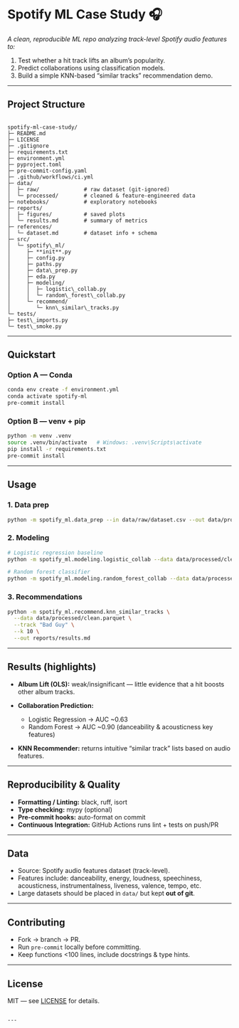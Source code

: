 
# Spotify ML Case Study 🎧

_A clean, reproducible ML repo analyzing track-level Spotify audio features to:_
1. Test whether a hit track lifts an album’s popularity.  
2. Predict collaborations using classification models.  
3. Build a simple KNN-based “similar tracks” recommendation demo.

---

##  Project Structure
```

spotify-ml-case-study/
├─ README.md
├─ LICENSE
├─ .gitignore
├─ requirements.txt
├─ environment.yml
├─ pyproject.toml
├─ pre-commit-config.yaml
├─ .github/workflows/ci.yml
├─ data/
│  ├─ raw/              # raw dataset (git-ignored)
│  └─ processed/        # cleaned & feature-engineered data
├─ notebooks/           # exploratory notebooks
├─ reports/
│  ├─ figures/          # saved plots
│  └─ results.md        # summary of metrics
├─ references/
│  └─ dataset.md        # dataset info + schema
├─ src/
│  └─ spotify\_ml/
│     ├─ **init**.py
│     ├─ config.py
│     ├─ paths.py
│     ├─ data\_prep.py
│     ├─ eda.py
│     ├─ modeling/
│     │  ├─ logistic\_collab.py
│     │  └─ random\_forest\_collab.py
│     └─ recommend/
│        └─ knn\_similar\_tracks.py
└─ tests/
├─ test\_imports.py
└─ test\_smoke.py

````

---

##  Quickstart

### Option A — Conda
```bash
conda env create -f environment.yml
conda activate spotify-ml
pre-commit install
````

### Option B — venv + pip

```bash
python -m venv .venv
source .venv/bin/activate   # Windows: .venv\Scripts\activate
pip install -r requirements.txt
pre-commit install
```

---

##  Usage

### 1. Data prep

```bash
python -m spotify_ml.data_prep --in data/raw/dataset.csv --out data/processed/clean.parquet
```

### 2. Modeling

```bash
# Logistic regression baseline
python -m spotify_ml.modeling.logistic_collab --data data/processed/clean.parquet --out reports/results.md

# Random forest classifier
python -m spotify_ml.modeling.random_forest_collab --data data/processed/clean.parquet --out reports/results.md
```

### 3. Recommendations

```bash
python -m spotify_ml.recommend.knn_similar_tracks \
  --data data/processed/clean.parquet \
  --track "Bad Guy" \
  --k 10 \
  --out reports/results.md
```

---

##  Results (highlights)

* **Album Lift (OLS):** weak/insignificant — little evidence that a hit boosts other album tracks.
* **Collaboration Prediction:**

  * Logistic Regression → AUC \~0.63
  * Random Forest → AUC \~0.90 (danceability & acousticness key features)
* **KNN Recommender:** returns intuitive “similar track” lists based on audio features.

---

##  Reproducibility & Quality

* **Formatting / Linting:** black, ruff, isort
* **Type checking:** mypy (optional)
* **Pre-commit hooks:** auto-format on commit
* **Continuous Integration:** GitHub Actions runs lint + tests on push/PR

---

##  Data

* Source: Spotify audio features dataset (track-level).
* Features include: danceability, energy, loudness, speechiness, acousticness, instrumentalness, liveness, valence, tempo, etc.
* Large datasets should be placed in `data/` but kept **out of git**.

---

##  Contributing

* Fork → branch → PR.
* Run `pre-commit` locally before committing.
* Keep functions <100 lines, include docstrings & type hints.

---

##  License

MIT — see [LICENSE](LICENSE) for details.

```

---

